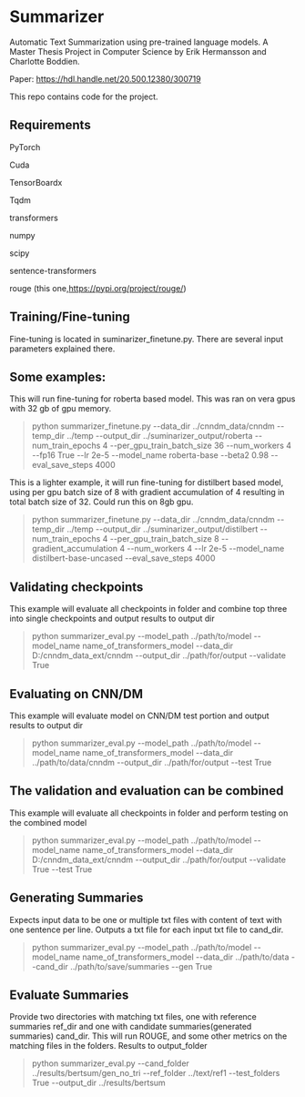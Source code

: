 # Summarizer
Automatic Text Summarization using pre-trained language models. A Master Thesis Project in Computer Science by Erik Hermansson and Charlotte Boddien.

Paper: https://hdl.handle.net/20.500.12380/300719

This repo contains code for the project.

## Requirements
PyTorch

Cuda

TensorBoardx

Tqdm

transformers

numpy

scipy

sentence-transformers

rouge (this one,https://pypi.org/project/rouge/)

## Training/Fine-tuning
Fine-tuning is located in suminarizer_finetune.py. There are several input parameters explained there.

## Some examples:
This will run fine-tuning for roberta based model. This was ran on vera gpus with 32 gb of gpu memory.

> python summarizer_finetune.py --data_dir ../cnndm_data/cnndm --temp_dir ../temp --output_dir ../suminarizer_output/roberta --num_train_epochs 4 --per_gpu_train_batch_size 36 --num_workers 4 --fp16 True --lr 2e-5 --model_name roberta-base --beta2 0.98 --eval_save_steps 4000

This is a lighter example, it will run fine-tuning for distilbert based model, using per gpu batch size of 8 with gradient accumulation of 4 resulting in total batch size of 32. Could run this on 8gb gpu.

> python summarizer_finetune.py --data_dir ../cnndm_data/cnndm --temp_dir ../temp --output_dir ../suminarizer_output/distilbert --num_train_epochs 4 --per_gpu_train_batch_size 8 --gradient_accumulation 4 --num_workers 4 --lr 2e-5 --model_name distilbert-base-uncased --eval_save_steps 4000

## Validating checkpoints
This example will evaluate all checkpoints in folder and combine top three into single checkpoints and output results to output dir

> python summarizer_eval.py --model_path ../path/to/model --model_name name_of_transformers_model --data_dir D:/cnndm_data_ext/cnndm --output_dir ../path/for/output --validate True

## Evaluating on CNN/DM
This example will evaluate model on CNN/DM test portion and output results to output dir

> python summarizer_eval.py --model_path ../path/to/model --model_name name_of_transformers_model --data_dir ../path/to/data/cnndm  --output_dir ../path/for/output --test True

## The validation and evaluation can be combined
This example will evaluate all checkpoints in folder and perform testing on the combined model

> python summarizer_eval.py --model_path ../path/to/model --model_name name_of_transformers_model --data_dir D:/cnndm_data_ext/cnndm --output_dir ../path/for/output --validate True --test True


## Generating Summaries
Expects input data to be one or multiple txt files with content of text with one sentence per line. Outputs a txt file for each input txt file to cand_dir.

> python summarizer_eval.py --model_path ../path/to/model --model_name name_of_transformers_model --data_dir ../path/to/data --cand_dir ../path/to/save/summaries --gen True

## Evaluate Summaries
Provide two directories with matching txt files, one with reference summaries ref_dir and one with candidate summaries(generated summaries) cand_dir. This will run ROUGE, and some other metrics on the matching files in the folders. Results to output_folder

> python summarizer_eval.py --cand_folder ../results/bertsum/gen_no_tri --ref_folder ../text/ref1 --test_folders True --output_dir ../results/bertsum
